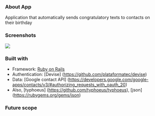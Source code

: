 ### About App
 Application that automatically sends congratulatory texts to contacts on their birthday
 
### Screenshots
 ![](https://raw.githubusercontent.com/bokwon/berf/master/screenshots/berf.png)
 
### Built with
 - Framework: [Ruby on Rails](https://github.com/rails/rails)
 - Authentication: [Devise] (https://github.com/plataformatec/devise)
 - Data: [Google contact API] (https://developers.google.com/google-apps/contacts/v3/#authorizing_requests_with_oauth_20)
 - Also, [typhoeus] (https://github.com/typhoeus/typhoeus), [json] (https://rubygems.org/gems/json)

### Future scope
 
